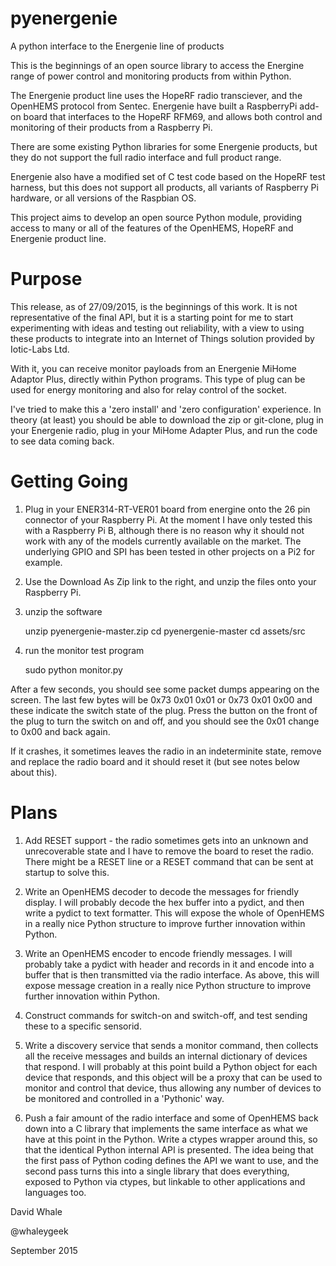 # pyenergenie
A python interface to the Energenie line of products


This is the beginnings of an open source library to access the Energine range of
power control and monitoring products from within Python.

The Energenie product line uses the HopeRF radio transciever, and the OpenHEMS 
protocol from Sentec. Energenie have built a RaspberryPi add-on board that 
interfaces to the HopeRF RFM69, and allows both control and monitoring of their 
products from a Raspberry Pi.

There are some existing Python libraries for some Energenie products, but they
do not support the full radio interface and full product range.

Energenie also have a modified set of C test code based on the HopeRF test harness,
but this does not support all products, all variants of Raspberry Pi hardware,
or all versions of the Raspbian OS.

This project aims to develop an open source Python module, providing 
access to many or all of the features of the OpenHEMS, HopeRF and Energenie 
product line.


Purpose
====

This release, as of 27/09/2015, is the beginnings of this work.
It is not representative of the final API, but it is a starting point for me to
start experimenting with ideas and testing out reliability, with a view to using
these products to integrate into an Internet of Things solution provided by
Iotic-Labs Ltd.

With it, you can receive monitor payloads from an Energenie MiHome Adaptor Plus,
directly within Python programs. This type of plug can be used for energy monitoring
and also for relay control of the socket.

I've tried to make this a 'zero install' and 'zero configuration' experience.
In theory (at least) you should be able to download the zip or git-clone,
plug in your Energenie radio, plug in your MiHome Adapter Plus, and run the code
to see data coming back.


Getting Going
====

1. Plug in your ENER314-RT-VER01 board from energine onto the 26 pin connector of
your Raspberry Pi. At the moment I have only tested this with a Raspberry Pi B,
although there is no reason why it should not work with any of the models currently
available on the market. The underlying GPIO and SPI has been tested in other
projects on a Pi2 for example.

2. Use the Download As Zip link to the right, and unzip the files onto your
Raspberry Pi. 

3. unzip the software

    unzip pyenergenie-master.zip
    cd pyenergenie-master
    cd assets/src

4. run the monitor test program

    sudo python monitor.py

After a few seconds, you should see some packet dumps appearing on the screen.
The last few bytes will be 0x73 0x01 0x01 or 0x73 0x01 0x00 and these indicate
the switch state of the plug. Press the button on the front of the plug to
turn the switch on and off, and you should see the 0x01 change to 0x00 and
back again.

If it crashes, it sometimes leaves the radio in an indeterminite state, remove
and replace the radio board and it should reset it (but see notes below about this).


Plans
====

1. Add RESET support - the radio sometimes gets into an unknown and unrecoverable
state and I have to remove the board to reset the radio. There might be a RESET
line or a RESET command that can be sent at startup to solve this.

2. Write an OpenHEMS decoder to decode the messages for friendly display. I will
probably decode the hex buffer into a pydict, and then write a pydict to text
formatter. This will expose the whole of OpenHEMS in a really nice Python structure
to improve further innovation within Python.

3. Write an OpenHEMS encoder to encode friendly messages. I will probably
take a pydict with header and records in it and encode into a buffer that is
then transmitted via the radio interface. As above, this will expose message
creation in a really nice Python structure to improve further innovation within
Python.

4. Construct commands for switch-on and switch-off, and test sending these to a
specific sensorid.

5. Write a discovery service that sends a monitor command, then collects all
the receive messages and builds an internal dictionary of devices that respond.
I will probably at this point build a Python object for each device that responds,
and this object will be a proxy that can be used to monitor and control that device,
thus allowing any number of devices to be monitored and controlled in a 'Pythonic'
way.

6. Push a fair amount of the radio interface and some of OpenHEMS back down into
a C library that implements the same interface as what we have at this point in the
Python. Write a ctypes wrapper around this, so that the identical Python internal
API is presented. The idea being that the first pass of Python coding defines the
API we want to use, and the second pass turns this into a single library that
does everything, exposed to Python via ctypes, but linkable to other applications
and languages too.


David Whale

@whaleygeek

September 2015
